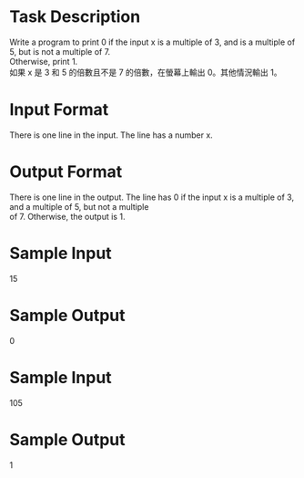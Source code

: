 # Task Description
Write a program to print 0 if the input x is a multiple of 3, and is a multiple of 5, but is not a multiple of 7. <br>
Otherwise, print 1.<br>
如果 x 是 3 和 5 的倍數且不是 7 的倍數，在螢幕上輸出 0。其他情況輸出 1。
# Input Format
There is one line in the input. The line has a number x.
# Output Format
There is one line in the output. The line has 0 if the input x is a multiple of 3, and a multiple of 5, but not a multiple <br>
of 7. Otherwise, the output is 1.
# Sample Input
15
# Sample Output
0
# Sample Input
105
# Sample Output
1